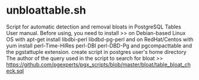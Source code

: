 # unbloattable.sh
Script for automatic detection and removal bloats in PostgreSQL Tables
User manual. Before using, you need to install >>
on Debian-based Linux OS with apt-get install libdbi-perl libdbd-pg-perl and on
RedHat/Centos with yum install perl-Time-HiRes perl-DBI perl-DBD-Pg
and pgcompacttable and the pgstattuple extension. create script in postgres user's home directory
The author of the query used in the script to search for bloat >> https://github.com/pgexperts/pgx_scripts/blob/master/bloat/table_bloat_check.sql
